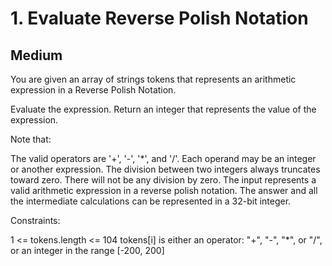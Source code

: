 # 1. Evaluate Reverse Polish Notation
## Medium

You are given an array of strings tokens that represents an arithmetic expression in a Reverse Polish Notation.

Evaluate the expression. Return an integer that represents the value of the expression.

Note that:

The valid operators are '+', '-', '*', and '/'.
Each operand may be an integer or another expression.
The division between two integers always truncates toward zero.
There will not be any division by zero.
The input represents a valid arithmetic expression in a reverse polish notation.
The answer and all the intermediate calculations can be represented in a 32-bit integer.
 

Constraints:

1 <= tokens.length <= 104
tokens[i] is either an operator: "+", "-", "*", or "/", or an integer in the range [-200, 200]
